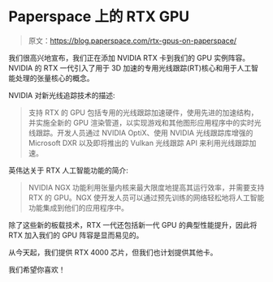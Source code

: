 # Paperspace 上的 RTX GPU

> 原文：<https://blog.paperspace.com/rtx-gpus-on-paperspace/>

我们很高兴地宣布，我们正在添加 NVIDIA RTX 卡到我们的 GPU 实例阵容。NVIDIA 的 RTX 一代引入了用于 3D 加速的专用光线跟踪(RT)核心和用于人工智能处理的张量核心的概念。

NVIDIA 对新光线追踪技术的描述:

> 支持 RTX 的 GPU 包括专用的光线跟踪加速硬件，使用先进的加速结构，并实施全新的 GPU 渲染管道，以实现游戏和其他图形应用程序中的实时光线跟踪。开发人员通过 NVIDIA OptiX、使用 NVIDIA 光线跟踪库增强的 Microsoft DXR 以及即将推出的 Vulkan 光线跟踪 API 来利用光线跟踪加速。

英伟达关于 RTX 人工智能功能的简介:

> NVIDIA NGX 功能利用张量内核来最大限度地提高其运行效率，并需要支持 RTX 的 GPU。NGX 使开发人员可以通过预先训练的网络轻松地将人工智能功能集成到他们的应用程序中。

除了这些新的板载技术，RTX 一代还包括新一代 GPU 的典型性能提升，因此将 RTX 加入我们的 GPU 阵容是显而易见的。

从今天起，我们提供 RTX 4000 芯片，但我们也计划提供其他卡。

我们希望你喜欢！